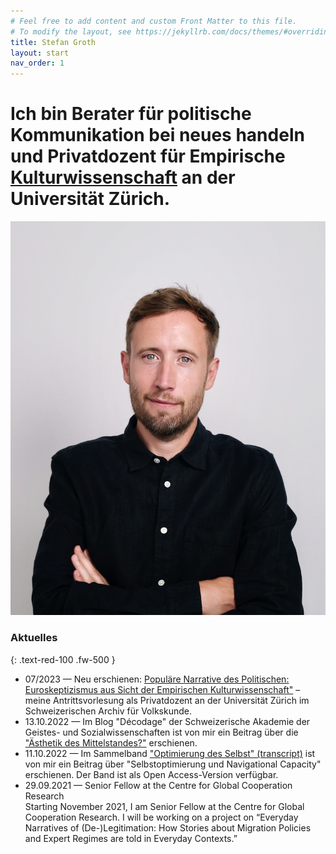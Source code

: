 ```yaml
---
# Feel free to add content and custom Front Matter to this file.
# To modify the layout, see https://jekyllrb.com/docs/themes/#overriding-theme-defaults
title: Stefan Groth
layout: start
nav_order: 1
---
```

<h1 class="about display-2">Ich bin <span class="">Berater für politische Kommunikation</span> bei <a class="about-links" href="https://www.neueshandeln.de"><span style="display: inline-block;"><i class="fas fa-arrow-right fa-xs pr-2"></i>neues handeln</span></a> und <span class="">Privatdozent</span> für <a class="about-links" href="https://www.isek.uzh.ch/de/populärekulturen.html"><span style="display: inline-block;"><i class="fas fa-arrow-right fa-xs pr-2"></i>Empirische </span> Kulturwissenschaft</a> an der Universität Zürich.</h1>

<img src="assets/img/profile.jpg" />

<!--### Current Projects
{: .text-blue-200 .fw-500 }

<ul class="fa-ul aktuelle-projekte">
{% assign sorted = site.projects | sort: 'recent_order' %}
{% for projekt in sorted %}
{% if projekt.is_recent == true %}
  <li><span class="fa-li"><i class="fas fa-arrow-right fa-sm"></i></span><a href="{{ projekt.url | prepend: site.baseurl | prepend: site.url}}">{{ projekt.title }}</a>{% if projekt.projekt_details %}: {{ projekt.projekt_details }}{% endif %} {% if projekt.projekt_annote %} ({{ projekt.projekt_annote }}){% endif %}</li>
  {% endif %}
{% endfor %}
</ul>-->


### Aktuelles
{: .text-red-100 .fw-500 }
<ul class="fa-ul aktuelles">
<li><span class="fa-li"><i class="fas fa-arrow-right fa-sm"></i></span>07/2023 &#8212; Neu erschienen: <a href="https://www.researchgate.net/publication/371904841_Populare_Narrative_des_Politischen_Euroskeptizismus_aus_Sicht_der_Empirischen_Kulturwissenschaft">Populäre Narrative des Politischen: Euroskeptizismus aus Sicht der Empirischen Kulturwissenschaft"</a> – meine Antrittsvorlesung als Privatdozent an der 
Universität Zürich im Schweizerischen Archiv für Volkskunde.</li>
<li><span class="fa-li"><i class="fas fa-arrow-right fa-sm"></i></span>13.10.2022 &#8212; Im Blog "Décodage" der Schweizerische Akademie der Geistes- und Sozialwissenschaften ist von mir ein Beitrag über die <a href="https://www.sagw.ch/sagw/aktuell/blog/details/news/aesthetik-des-mittelstandes-reduktion-im-wohnen-als-distinktion">"Ästhetik des Mittelstandes?"</a> erschienen.</li>
<li><span class="fa-li"><i class="fas fa-arrow-right fa-sm"></i></span>11.10.2022 &#8212; Im Sammelband <a href="https://www.transcript-verlag.de/978-3-8376-6134-7/optimierung-des-selbst/?number=978-3-8394-6134-1">"Optimierung des Selbst" (transcript)</a> ist von mir ein Beitrag über "Selbstoptimierung und Navigational Capacity" erschienen. Der Band ist als Open Access-Version verfügbar.</li>
<li><span class="fa-li"><i class="fas fa-arrow-right fa-sm"></i></span>29.09.2021 &#8212; Senior Fellow at the Centre for Global Cooperation Research<br/>Starting November 2021, I am Senior Fellow at the Centre for Global Cooperation Research. I will be working on a project on “Everyday Narratives of (De-)Legitimation: How Stories about Migration Policies and Expert Regimes are told in Everyday Contexts.”</li>
</ul>


<!--Meine Habilitation habe ich über "Mittelmaß als Praxis und Konstellation: Orientierungen am Mittelmaß aus empirisch-kulturwissenschaftlicher Perspektive" verfasst, 2021 erfolgte die Ernennung zum Privatdozenten an der Philosophischen Fakultät der Universität Zürich. Ich habe in Göttingen und Udine Soziologie, Kulturanthropologie / Europäische Ethnologie und Wirtschaft- und Sozialpsychologie studiert. Geforscht und gelehrt habe ich in Göttingen als Teil einer interdisziplinären Forschergruppe zu kulturellem Eigentum, als Fellow am Käte Hamburger Kolleg / Centre for Global Cooperation Research und als Postdoc an der Universität Bonn.
{: .fs-5 .mt-8}

Zu meinen Forschungsschwerpunkten gehören politische Anthropologie und Europäisierungsforschung; Narratologie, linguistische Anthropologie und Kommunikationsethnografie; Organisationsforschung; Methoden der Empirischen Kulturwissenschaft; Kulturwissenschaftliche Sportforschung; Kulturerbe und kulturelles Eigentum. Mein erstes Buch “Negotiating Tradition: The Pragmatics of International Deliberations on Cultural Property” ist 2012 erschienen und als Open-Access-Version verfügbar. Zu meinen aktuellen Herausgeberschaften zählen die Sammelbände "Vernetzt, entgrenzt, prekär? Kulturwissenschaftliche Perspektiven auf Arbeit im Wandel" (2020, mit Sarah May und Johannes Müske), "Zusammen arbeiten. Praktiken der Koordination und Kooperation in kollaborativen Prozessen" (2019, mit Christian Ritter), "Ordnungen in Alltag und Gesellschaft: Empirisch-kulturwissenschaftliche Perspektiven" (2019, mit Linda M. Mülli) sowie die Special Issues zu "Political Narratives" (Narrative Culture 6/1, 2019) und "Comparison as Social and Cultural Practice" (Cultural Analysis 18/1, 2020).
{: .fs-5}-->


